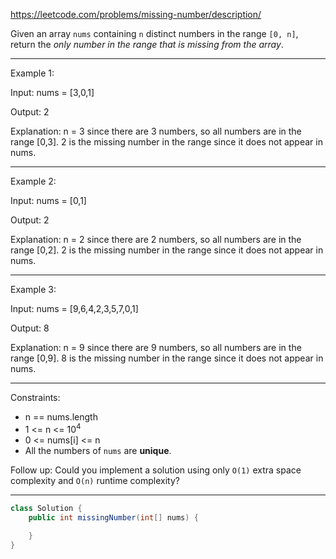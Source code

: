 https://leetcode.com/problems/missing-number/description/

Given an array `nums` containing `n` distinct numbers in the range `[0, n]`, return the *only number in the range that is missing from the array*.

---

Example 1:

Input: nums = [3,0,1]

Output: 2

Explanation: n = 3 since there are 3 numbers, so all numbers are in the range [0,3]. 2 is the missing number in the range since it does not appear in nums.

---

Example 2:

Input: nums = [0,1]

Output: 2

Explanation: n = 2 since there are 2 numbers, so all numbers are in the range [0,2]. 2 is the missing number in the range since it does not appear in nums.

---

Example 3:

Input: nums = [9,6,4,2,3,5,7,0,1]

Output: 8

Explanation: n = 9 since there are 9 numbers, so all numbers are in the range [0,9]. 8 is the missing number in the range since it does not appear in nums.

---

Constraints:

- n == nums.length
- 1 <= n <= 10<sup>4</sup>
- 0 <= nums[i] <= n
- All the numbers of `nums` are **unique**.

Follow up: Could you implement a solution using only `O(1)` extra space complexity and `O(n)` runtime complexity?

---

```java
class Solution {
    public int missingNumber(int[] nums) {
        
    }
}
```